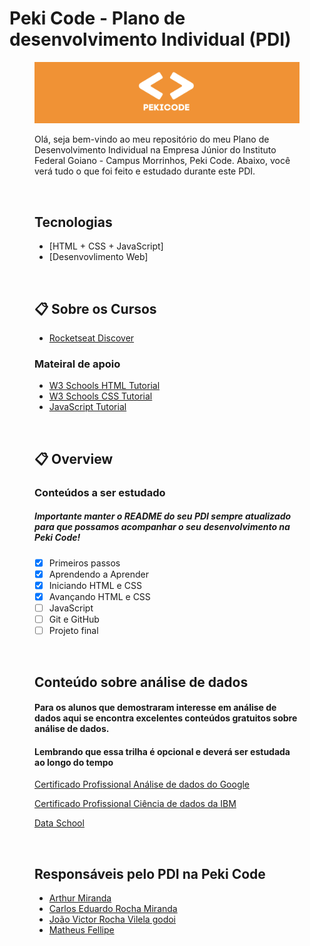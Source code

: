 # Peki Code - Plano de desenvolvimento Individual (PDI)

<figure>

  <img src="pekicode.png" alt="peki_code">

<br>

Olá, seja bem-vindo ao meu repositório do meu Plano de Desenvolvimento Individual na Empresa Júnior do Instituto Federal Goiano - Campus Morrinhos, Peki Code. Abaixo, você verá tudo o que foi feito e estudado durante este PDI.

<br>


## Tecnologias 

* [HTML + CSS + JavaScript]
* [Desenvovlimento Web]

<br>

## :clipboard:  Sobre os Cursos 


* [Rocketseat Discover](https://www.rocketseat.com.br/discover)

### Mateiral de apoio

* [W3 Schools HTML Tutorial](https://www.w3schools.com/html/default.asp)
* [W3 Schools CSS Tutorial](https://www.w3schools.com/css/default.asp)
* [JavaScript Tutorial](https://www.w3schools.com/js/default.asp)

<br>  

## :clipboard: Overview

### Conteúdos a ser estudado

##### Importante manter o README do seu PDI sempre atualizado para que possamos acompanhar o seu desenvolvimento na Peki Code!


- [X] Primeiros passos
- [X] Aprendendo a Aprender
- [X] Iniciando HTML e CSS
- [X] Avançando HTML e CSS
- [ ] JavaScript
- [ ] Git e GitHub
- [ ] Projeto final

<br>

## Conteúdo sobre análise de dados

#### Para os alunos que demostraram interesse em análise de dados aqui se encontra excelentes conteúdos gratuitos sobre análise de dados.

#### Lembrando que essa trilha é opcional e deverá ser estudada ao longo do tempo


[Certificado Profissional Análise de dados do Google](https://www.coursera.org/professional-certificates/google-data-analytics)

[Certificado Profissional Ciência de dados da IBM](https://www.coursera.org/professional-certificates/ibm-data-science)

[Data School](https://www.youtube.com/user/dataschool)

<br>

## Responsáveis pelo PDI na Peki Code

* [Arthur Miranda](https://github.com/devarthurmiranda)
* [Carlos Eduardo Rocha Miranda](https://github.com/CarlosERM)
* [João Victor Rocha Vilela godoi](https://github.com/Joao-Victor-RVG)
* [Matheus Fellipe](https://github.com/MatheusFellipi)
